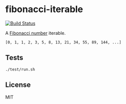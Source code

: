 # fibonacci-iterable

[![Build Status](https://drone.io/github.com/paulfryzel/dart-fibonacci-iterable/status.png)](https://drone.io/github.com/paulfryzel/dart-fibonacci-iterable/latest)

A [Fibonacci number](http://en.wikipedia.org/wiki/Fibonacci_number) iterable.

    [0, 1, 1, 2, 3, 5, 8, 13, 21, 34, 55, 89, 144, ...]

## Tests

    ./test/run.sh

## License

MIT
